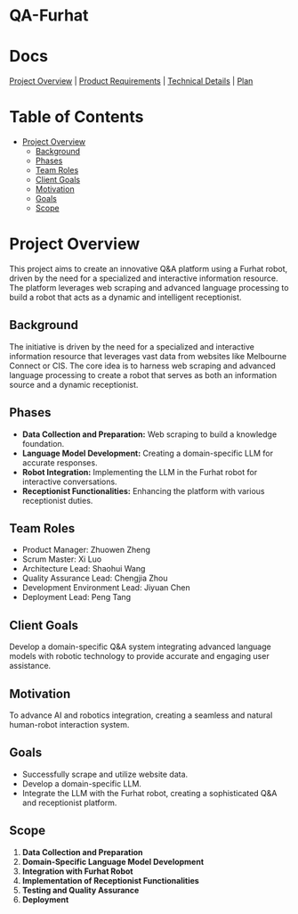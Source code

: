 # QA-Furhat
# Docs
 [Project Overview](Documents/Project%20Overview.pdf) | [Product Requirements](Documents/Product%20requirements.pdf) | [Technical Details](Documents/Technical%20Details.pdf) | [Plan](Documents/Plan%20for%20Sprint%202%20&%203.pdf) 
# Table of Contents

- [Project Overview](#project-overview)
  * [Background](#background)
  * [Phases](#phases)
  * [Team Roles](#team-roles)
  * [Client Goals](#client-goals)
  * [Motivation](#motivation)
  * [Goals](#goals)
  * [Scope](#scope)

# Project Overview

This project aims to create an innovative Q&A platform using a Furhat robot, driven by the need for a specialized and interactive information resource. The platform leverages web scraping and advanced language processing to build a robot that acts as a dynamic and intelligent receptionist.

## Background

The initiative is driven by the need for a specialized and interactive information resource that leverages vast data from websites like Melbourne Connect or CIS. The core idea is to harness web scraping and advanced language processing to create a robot that serves as both an information source and a dynamic receptionist.

## Phases

- **Data Collection and Preparation:** Web scraping to build a knowledge foundation.
- **Language Model Development:** Creating a domain-specific LLM for accurate responses.
- **Robot Integration:** Implementing the LLM in the Furhat robot for interactive conversations.
- **Receptionist Functionalities:** Enhancing the platform with various receptionist duties.

## Team Roles

- Product Manager: Zhuowen Zheng
- Scrum Master: Xi Luo
- Architecture Lead: Shaohui Wang
- Quality Assurance Lead: Chengjia Zhou
- Development Environment Lead: Jiyuan Chen
- Deployment Lead: Peng Tang

## Client Goals

Develop a domain-specific Q&A system integrating advanced language models with robotic technology to provide accurate and engaging user assistance.

## Motivation

To advance AI and robotics integration, creating a seamless and natural human-robot interaction system.

## Goals

- Successfully scrape and utilize website data.
- Develop a domain-specific LLM.
- Integrate the LLM with the Furhat robot, creating a sophisticated Q&A and receptionist platform.

## Scope

1. **Data Collection and Preparation**
2. **Domain-Specific Language Model Development**
3. **Integration with Furhat Robot**
4. **Implementation of Receptionist Functionalities**
5. **Testing and Quality Assurance**
6. **Deployment**
